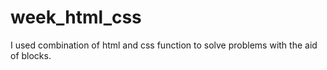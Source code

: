 # week_html_css
I used combination of html and css function to solve problems with the aid of blocks.
